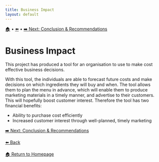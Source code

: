 ```yaml
---
title: Business Impact
layout: default
---
```

[🏠]({{site.baseurl}}/index) • [⬅️]({{site.baseurl}}/Dashboard) • [➡️ Next: Conclusion & Recommendations]({{site.baseurl}}/Conclusion-Recommendations)

# Business Impact
This project has produced a tool for an organisation to use to make cost effective business decisions. 

With this tool, the individuals are able to forecast future costs and make decisions on which ingredients they will buy and when. The tool allows them to plan the menu in advance, which will enable them to produce marketing materials in a timely manner, and advertise to their customers. This will hopefully boost customer interest. Therefore the tool has two financial benefits:
* Ability to purchase cost efficiently
* Increased customer interest through well-planned, timely marketing

[➡️ Next: Conclusion & Recommendations]({{site.baseurl}}/Conclusion-Recommendations)

[⬅️ Back]({{site.baseurl}}/Dashboard)

[🏠 Return to Homepage]({{site.baseurl}}/index)
